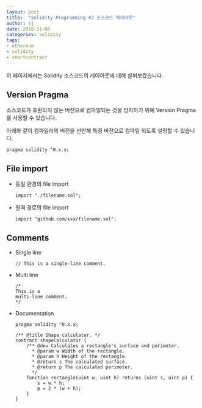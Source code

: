 ```yaml
---
layout: post
title:  "Solidity Programming #2 소스코드 레이아웃"
author: sj
date: 2018-11-06
categories: solidity
tags:
- ethereum
- solidity
- smartcontract
---
```


이 페이지에서는 Solidity 소스코드의 레이아웃에 대해 살펴보겠습니다.

## Version Pragma

소스코드가 호환되지 않는 버전으로 컴파일되는 것을 방지하기 위해 Version Pragma를 사용할 수 있습니다.

아래와 같이 컴파일러의 버전을 선언해 특정 버전으로 컴파일 되도록 설정할 수 있습니다.

```
pragma solidity ^0.x.x;
```

## File import

- 동일 환경의 file import

  ```
  import "./filename.sol";
  ```

- 원격 경로의 file import

  ```
  import "github.com/xxx/filename.sol";
  ```

## Comments

- Single line

  ```
  // This is a single-line comment.
  ```

- Multi line

  ```
  /*
  This is a
  multi-line comment.
  */
  ```

- Documentation

  ```
  pragma solidity ^0.x.x;

  /** @title Shape calculator. */
  contract shapeCalculator {
      /** @dev Calculates a rectangle's surface and perimeter.
        * @param w Width of the rectangle.
        * @param h Height of the rectangle.
        * @return s The calculated surface.
        * @return p The calculated perimeter.
        */
      function rectangle(uint w, uint h) returns (uint s, uint p) {
          s = w * h;
          p = 2 * (w + h);
      }
  }
  ```
